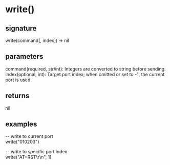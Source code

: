 # write()

## signature

write(command[, index]) -> nil

## parameters

command(required, str/int): Integers are converted to string before sending.                        
index(optional, int): Target port index; when omitted or set to -1, the current port is used.

## returns

nil

## examples

-- write to current port  
write("010203")

-- write to specific port index  
write("AT+RST\r\n", 1)
